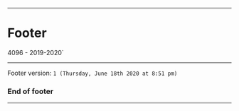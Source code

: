 
***

# Footer

4096 - 2019-2020`

***

Footer version: `1 (Thursday, June 18th 2020 at 8:51 pm)`

### End of footer

***
